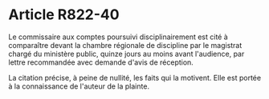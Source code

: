 # Article R822-40

Le commissaire aux comptes poursuivi disciplinairement est cité à comparaître devant la chambre régionale de discipline par le magistrat chargé du ministère public, quinze jours au moins avant l'audience, par lettre recommandée avec demande d'avis de réception.

La citation précise, à peine de nullité, les faits qui la motivent. Elle est portée à la connaissance de l'auteur de la plainte.
